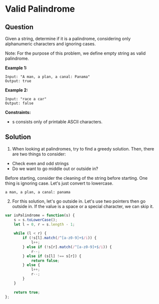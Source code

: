 # Valid Palindrome

## Question

Given a string, determine if it is a palindrome, considering only alphanumeric characters and ignoring cases.

Note: For the purpose of this problem, we define empty string as valid palindrome.

**Example 1:**

```
Input: "A man, a plan, a canal: Panama"
Output: true
```

**Example 2:**

```
Input: "race a car"
Output: false
```

**Constraints:**

* s consists only of printable ASCII characters.

## Solution

1. When looking at palindromes, try to find a greedy solution. Then, there are two things to consider:
  * Check even and odd strings
  * Do we want to go middle out or outside in?
  
Before starting, consider the cleaning of the string before starting. One thing is ignoring case. Let's just convert to lowercase.

```
a man, a plan, a canal: panama
```

2. For this solution, let's go outside in. Let's use two pointers then go outside in. If the value is a space or a special character, we can skip it.

```javascript
var isPalindrome = function(s) {
    s = s.toLowerCase();
    let l = 0, r = s.length - 1;
    
    while (l < r) {
        if (!s[l].match(/^[a-z0-9]+$/i)) {
            l++;
        } else if (!s[r].match(/^[a-z0-9]+$/i)) {
            r--;
        } else if (s[l] !== s[r]) {
            return false;
        } else {
            l++;
            r--;
        }
    }
    
    return true;
};
```

